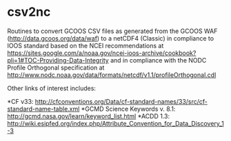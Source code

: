 # csv2nc
Routines to convert GCOOS CSV files as generated from the GCOOS WAF (http://data.gcoos.org/data/waf) to a netCDF4 (Classic) in compliance to IOOS standard based on the NCEI recommendations at https://sites.google.com/a/noaa.gov/ncei-ioos-archive/cookbook?pli=1#TOC-Providing-Data-Integrity and in compliance with the NODC Profile Orthogonal specification at http://www.nodc.noaa.gov/data/formats/netcdf/v1.1/profileOrthogonal.cdl

Other links of interest includes:

*CF v33: http://cfconventions.org/Data/cf-standard-names/33/src/cf-standard-name-table.xml
*GCMD Science Keywords v. 8.1: http://gcmd.nasa.gov/learn/keyword_list.html
*ACDD 1.3: http://wiki.esipfed.org/index.php/Attribute_Convention_for_Data_Discovery_1-3

